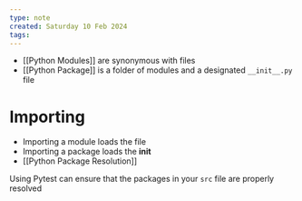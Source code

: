 ```yaml
---
type: note
created: Saturday 10 Feb 2024
tags: 
---
```

- [[Python Modules]] are synonymous with files
- [[Python Package]] is a folder of modules and a designated `__init__.py` file

# Importing
- Importing a module loads the file
- Importing a package loads the __init__
- [[Python Package Resolution]]

Using Pytest can ensure that the packages in your `src` file are properly resolved